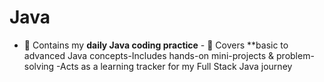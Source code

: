 # Java
- 🔹 Contains my **daily Java coding practice**   - 🔹 Covers **basic to advanced Java concepts-Includes hands-on mini-projects &amp; problem-solving -Acts as a learning tracker for my Full Stack Java journey
